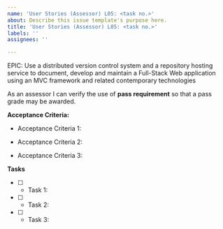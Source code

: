 ```yaml
---
name: 'User Stories (Assessor) L05: <task no.>'
about: Describe this issue template's purpose here.
title: 'User Stories (Assessor) L05: <task no.>'
labels: ''
assignees: ''

---
```


EPIC: Use a distributed version control system and a repository hosting service to document, develop and maintain a Full-Stack Web application using an MVC framework and related contemporary technologies

As an assessor I can verify the use of **pass requirement** so that a pass grade may be awarded.

 **Acceptance Criteria:** 

 * Acceptance Criteria 1: 

 * Acceptance Criteria 2:

 * Acceptance Criteria 3:

**Tasks**

- [ ] * Task 1: 

- [ ] * Task 2: 

- [ ] * Task 3:
